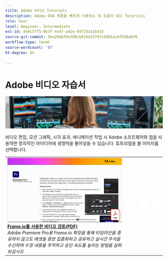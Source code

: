 ```yaml
---
title: Adobe 비디오 Tutorials
description: Adobe DVA 제품을 빠르게 사용하는 데 도움이 되는 Tutorials
role: User
level: Beginner, Intermediate
exl-id: 4a0c57f5-053f-4e47-a42e-05f2d2a1bd15
source-git-commit: 5ba204bfda788cb616d1576fc6901acbf030a639
workflow-type: tm+mt
source-wordcount: '87'
ht-degree: 0%

---
```


# Adobe 비디오 자습서

![Creative Cloud 메인 이미지](../assets/CCEbanner-DVA.png)

비디오 편집, 모션 그래픽, 시각 효과, 애니메이션 작업 시 Adobe 소프트웨어와 앱을 사용하면 창의적인 아이디어에 생명력을 불어넣을 수 있습니다. 튜토리얼을 볼 이미지를 선택합니다.

<table>
<tr>
 <td>
   <a href="video-review-frame-io.md">
      <img alt="프레임 입출력을 사용한 비디오 검토" src="assets/Videoreviewwithframe.png" />
   </a>
    <div>
   <a href="video-review-frame-io.md"><strong>Frame.io를 사용한 비디오 검토(PDF)</strong></a>
    </div>
    <em>Adobe Premiere Pro용 Frame.io 확장을 통해 타임라인을 종료하지 않고도 에셋을 중앙 집중화하고 공유하고 실시간 주석을 수신하며 수정 내용을 추적하고 승인 속도를 높이는 방법을 살펴보십시오 </em>
    <br>
  </td>
  <td>
    <img alt="스페이서" src="../assets/acrobat_PDF_whitespacer_96.png" />
    <div>
    <br>
  </td>
  <td>
    <img alt="스페이서" src="../assets/acrobat_PDF_whitespacer_96.png" />
    <div>
    <br>
  </td>
  <td>
    <img alt="스페이서" src="../assets/acrobat_PDF_whitespacer_96.png" />
    <div>
    <br>
  </td>
</tr>
</table>
